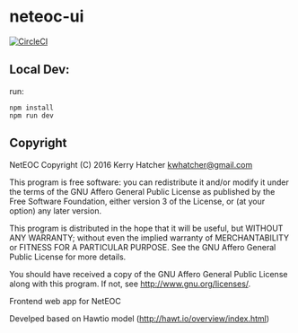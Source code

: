 # neteoc-ui

[![CircleCI](https://circleci.com/gh/neteoc/neteoc-ui.svg?style=svg)](https://circleci.com/gh/neteoc/neteoc-ui)

## Local Dev:

run:

    npm install
    npm run dev



## Copyright

NetEOC
Copyright (C) 2016  Kerry Hatcher <kwhatcher@gmail.com>

This program is free software: you can redistribute it and/or modify
it under the terms of the GNU Affero General Public License as
published by the Free Software Foundation, either version 3 of the
License, or (at your option) any later version.

This program is distributed in the hope that it will be useful,
but WITHOUT ANY WARRANTY; without even the implied warranty of
MERCHANTABILITY or FITNESS FOR A PARTICULAR PURPOSE.  See the
GNU Affero General Public License for more details.

You should have received a copy of the GNU Affero General Public License
along with this program.  If not, see <http://www.gnu.org/licenses/>.

Frontend web app for NetEOC

Develped based on Hawtio model (http://hawt.io/overview/index.html)
